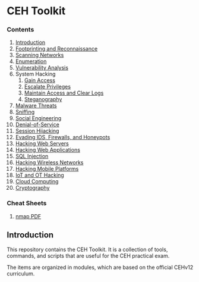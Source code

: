 # CEH Toolkit

### Contents
1. [Introduction](#introduction)
2. [Footprinting and Reconnaissance](./modules/02-footprinting-and-reconnaissance/02-overview.md)
3. [Scanning Networks](./modules/03-scanning-networks/03-overview.md)
4. [Enumeration](./modules/04-enumeration/04-overview.md)
5. [Vulnerability Analysis](./modules/05-vulnerability-analysis/05-overview.md)
6. System Hacking
   1. [Gain Access](./modules/06-system-hacking/06-01-gain-access.md)
   2. [Escalate Privileges](./modules/06-system-hacking/06-02-escalate-privileges.md)
   3. [Maintain Access and Clear Logs](./modules/06-system-hacking/06-03-maintain-access-and-cover-tracks.md)
   4. [Steganography](./modules/06-system-hacking/06-04-steganography.md)
7. [Malware Threats](./modules/07-malware-threats/07-overview.md)
8. [Sniffing](./modules/08-sniffing/08-overview.md)
9. [Social Engineering](./modules/09-social-engineering/09-overview.md)
10. [Denial-of-Service](./modules/10-denial-of-service/10-overview.md)
11. [Session Hijacking](./modules/11-session-hijacking/11-overview.md)
12. [Evading IDS, Firewalls, and Honeypots](./modules/12-evading-ids-firewalls-honeypots/12-overview.md)
13. [Hacking Web Servers](./modules/13-hacking-web-servers/13-overview.md)
14. [Hacking Web Applications](./modules/14-hacking-web-applications/14-overview.md)
15. [SQL Injection](./modules/15-sql-injection/15-overview.md)
16. [Hacking Wireless Networks](./modules/16-hacking-wireless-networks/16-overview.md)
17. [Hacking Mobile Platforms](./modules/17-hacking-mobile-platforms/17-overview.md)
18. [IoT and OT Hacking](./modules/18-iot-and-ot-hacking/18-overview.md)
19. [Cloud Computing](./modules/19-cloud-computing/19-overview.md)
20. [Cryptography](./modules/20-cryptography/20-overview.md)


### Cheat Sheets
1. [nmap PDF](./cheat-sheets/nmap_cheet_sheet_v7.pdf)

## Introduction
This repository contains the CEH Toolkit. It is a collection of tools, commands, and scripts that are useful for the CEH practical exam. 

The items are organized in modules, which are based on the official CEHv12 curriculum.